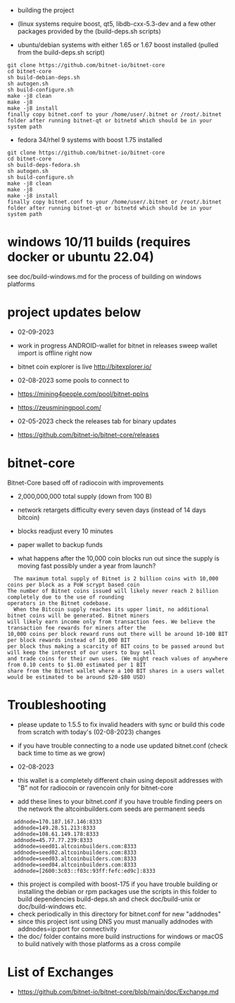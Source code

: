 * building the project
* (linux systems require boost, qt5, libdb-cxx-5.3-dev and a few other packages provided by the (build-deps.sh scripts)

* ubuntu/debian systems with either 1.65 or 1.67 boost installed (pulled from the build-deps.sh script)
```
git clone https://github.com/bitnet-io/bitnet-core
cd bitnet-core
sh build-debian-deps.sh 
sh autogen.sh
sh build-configure.sh
make -j8 clean
make -j8
make -j8 install
finally copy bitnet.conf to your /home/user/.bitnet or /root/.bitnet folder after running bitnet-qt or bitnetd which should be in your system path
```

* fedora 34/rhel 9 systems with boost 1.75 installed
```
git clone https://github.com/bitnet-io/bitnet-core
cd bitnet-core
sh build-deps-fedora.sh 
sh autogen.sh
sh build-configure.sh
make -j8 clean
make -j8
make -j8 install
finally copy bitnet.conf to your /home/user/.bitnet or /root/.bitnet folder after running bitnet-qt or bitnetd which should be in your system path
```
# windows 10/11 builds (requires docker or ubuntu 22.04)
see doc/build-windows.md for the process of building on windows platforms



# project updates below

* 02-09-2023
* work in progress ANDROID-wallet for bitnet in releases sweep wallet import is offline right now

* bitnet coin explorer is live
http://bitexplorer.io/


* 02-08-2023 some pools to connect to
* https://mining4people.com/pool/bitnet-pplns
* https://zeusminingpool.com/


* 02-05-2023 check the releases tab for binary updates
* https://github.com/bitnet-io/bitnet-core/releases

# bitnet-core
Bitnet-Core based off of radiocoin with improvements
* 2,000,000,000 total supply (down from 100 B)
* network retargets difficulty every seven days (instead of 14 days bitcoin)
* blocks readjust every 10 minutes
* paper wallet to backup funds

* what happens after the 10,000 coin blocks run out since the supply is moving fast possibly under a year from launch?
```
  The maximum total supply of Bitnet is 2 billion coins with 10,000 coins per block as a PoW scrypt based coin
The number of Bitnet coins issued will likely never reach 2 billion completely due to the use of rounding 
operators in the Bitnet codebase.
  When the Bitcoin supply reaches its upper limit, no additional bitnet coins will be generated. Bitnet miners 
will likely earn income only from transaction fees. We believe the transaction fee rewards for miners after the 
10,000 coins per block reward runs out there will be around 10-100 BIT per block rewards instead of 10,000 BIT 
per block thus making a scarcity of BIT coins to be passed around but will keep the interest of our users to buy sell 
and trade coins for their own uses. (We might reach values of anywhere from 0.10 cents to $1.00 estimated per 1 BIT 
share from the Bitnet wallet where a 100 BIT shares in a users wallet would be estimated to be around $20-$80 USD)
```




# Troubleshooting 
* please update to 1.5.5 to fix invalid headers with sync or build this code from scratch with today's (02-08-2023) changes

* if you have trouble connecting to a node use updated bitnet.conf (check back time to time as we grow)

* 02-08-2023
* this wallet is a completely different chain using deposit addresses with "B" not for radiocoin or ravencoin only for bitnet-core


* add these lines to your bitnet.conf if you have trouble finding peers on the network the altcoinbuilders.com seeds are permanent seeds
```
  addnode=170.187.167.146:8333
  addnode=149.28.51.213:8333
  addnode=108.61.149.178:8333
  addnode=45.77.77.239:8333
  addnode=seed01.altcoinbuilders.com:8333
  addnode=seed02.altcoinbuilders.com:8333
  addnode=seed03.altcoinbuilders.com:8333
  addnode=seed04.altcoinbuilders.com:8333
  addnode=[2600:3c03::f03c:93ff:fefc:ed9c]:8333
  ```
* this project is compiled with boost-175 if you have trouble building or installing the debian or rpm packages use the scripts in this folder to build dependencies build-deps.sh and check doc/build-unix or doc/build-windows etc.
* check periodically in this directory for bitnet.conf for new "addnodes"
* since this project isnt using DNS you must manually addnodes with addnodes=ip:port for connectivity
* the doc/ folder contains more build instructions for windows or macOS to build natively with those platforms as a cross compile

# List of Exchanges 
* https://github.com/bitnet-io/bitnet-core/blob/main/doc/Exchange.md
